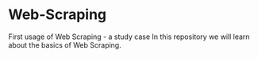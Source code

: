# Web-Scraping
First usage of Web Scraping - a study case
In this repository we will learn about the basics of Web Scraping. 
